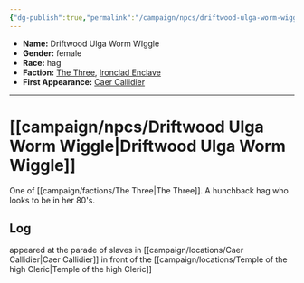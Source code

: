 ```yaml
---
{"dg-publish":true,"permalink":"/campaign/npcs/driftwood-ulga-worm-wiggle/","tags":["character","npc"],"noteIcon":"","created":"2025-10-26T08:29:00.558-07:00","updated":"2025-10-27T16:36:56.264-07:00"}
---
```



<p><span><ul>
<li dir="auto"><strong>Name:</strong> Driftwood Ulga Worm WIggle</li>
<li dir="auto"><strong>Gender:</strong> female</li>
<li dir="auto"><strong>Race:</strong> hag</li>
<li dir="auto"><strong>Faction:</strong> <a data-tooltip-position="top" aria-label="campaign/factions/The Three.md" data-href="campaign/factions/The Three.md" href="campaign/factions/The Three.md" class="internal-link" target="_blank" rel="noopener nofollow">The Three</a>, <a data-tooltip-position="top" aria-label="campaign/factions/Ironclad Enclave.md" data-href="campaign/factions/Ironclad Enclave.md" href="campaign/factions/Ironclad Enclave.md" class="internal-link" target="_blank" rel="noopener nofollow">Ironclad Enclave</a></li>
<li dir="auto"><strong>First Appearance:</strong> <a data-tooltip-position="top" aria-label="campaign/locations/Caer Callidier.md" data-href="campaign/locations/Caer Callidier.md" href="campaign/locations/Caer Callidier.md" class="internal-link" target="_blank" rel="noopener nofollow">Caer Callidier</a></li>
</ul></span></p>

---

# [[campaign/npcs/Driftwood Ulga Worm Wiggle\|Driftwood Ulga Worm Wiggle]]
One of [[campaign/factions/The Three\|The Three]]. A hunchback hag who looks to be in her 80's.
## Log
appeared at the parade of slaves in [[campaign/locations/Caer Callidier\|Caer Callidier]] in front of the [[campaign/locations/Temple of the high Cleric\|Temple of the high Cleric]]
